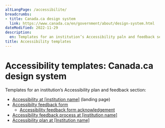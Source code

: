 ```yaml
---
altLangPage: /accessibilite/
breadcrumbs:
- title: Canada.ca design system
  link: https://www.canada.ca/en/government/about/design-system.html
dateModified: 2022-11-29
description: 
  en: Templates for an institution’s Accessibility paln and feedback section. 
title: Accessibility templates
---
```

<h1 property="name" id="wb-cont" dir="ltr"><span class="stacked"><span>Accessibility templates</span>: <span>Canada.ca design system</span></span></h1>
<p>Templates for an institution’s Accessibility plan and feedback section:</p>
<ul>
  <li class="mrgn-tp-lg"><a href="accessibility.html">Accessibility at [institution name]</a> (landing page)</li>
  <li><a href="feedback-form.html">Accessibilty feedback form</a>
    <ul>
      <li><a href="feedback-acknowledgement.html">Accessibility feedback form acknowledgement</a></li>
    </ul></li>
  <li><a href="feedback-process.html">Accessibility feedback process at [institution name]</a></li>
  <li><a href="feedback-plan.html">Accessibility plan at [Institution name]</a></li>
</ul>
